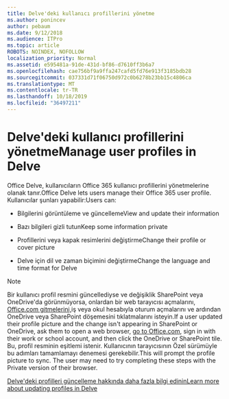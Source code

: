 ```yaml
---
title: Delve'deki kullanıcı profillerini yönetme
ms.author: ponincev
author: pebaum
ms.date: 9/12/2018
ms.audience: ITPro
ms.topic: article
ROBOTS: NOINDEX, NOFOLLOW
localization_priority: Normal
ms.assetid: e595481a-91de-431d-bf86-d7610ff3b6a7
ms.openlocfilehash: cae756bf9a9ffa247cafd5fd76e913f3185bdb28
ms.sourcegitcommit: 037331d71f06750d972c0b6278b23bb15c4806ca
ms.translationtype: MT
ms.contentlocale: tr-TR
ms.lasthandoff: 10/18/2019
ms.locfileid: "36497211"
---
```

# <a name="manage-user-profiles-in-delve"></a><span data-ttu-id="0df4b-102">Delve'deki kullanıcı profillerini yönetme</span><span class="sxs-lookup"><span data-stu-id="0df4b-102">Manage user profiles in Delve</span></span>

<span data-ttu-id="0df4b-103">Office Delve, kullanıcıların Office 365 kullanıcı profillerini yönetmelerine olanak tanır.</span><span class="sxs-lookup"><span data-stu-id="0df4b-103">Office Delve lets users manage their Office 365 user profile.</span></span> <span data-ttu-id="0df4b-104">Kullanıcılar şunları yapabilir:</span><span class="sxs-lookup"><span data-stu-id="0df4b-104">Users can:</span></span>
  
- <span data-ttu-id="0df4b-105">Bilgilerini görüntüleme ve güncelleme</span><span class="sxs-lookup"><span data-stu-id="0df4b-105">View and update their information</span></span>
    
- <span data-ttu-id="0df4b-106">Bazı bilgileri gizli tutun</span><span class="sxs-lookup"><span data-stu-id="0df4b-106">Keep some information private</span></span>
    
- <span data-ttu-id="0df4b-107">Profillerini veya kapak resimlerini değiştirme</span><span class="sxs-lookup"><span data-stu-id="0df4b-107">Change their profile or cover picture</span></span>
    
- <span data-ttu-id="0df4b-108">Delve için dil ve zaman biçimini değiştirme</span><span class="sxs-lookup"><span data-stu-id="0df4b-108">Change the language and time format for Delve</span></span>
    
> [!NOTE]
> <span data-ttu-id="0df4b-109">Bir kullanıcı profil resmini güncellediyse ve değişiklik SharePoint veya OneDrive'da görünmüyorsa, onlardan bir web tarayıcısı açmalarını, [Office.com gitmelerini,](https://www.office.com)iş veya okul hesabıyla oturum açmalarını ve ardından OneDrive veya SharePoint döşemesini tıklatmalarını isteyin.</span><span class="sxs-lookup"><span data-stu-id="0df4b-109">If a user updated their profile picture and the change isn't appearing in SharePoint or OneDrive, ask them to open a web browser, [go to Office.com](https://www.office.com), sign in with their work or school account, and then click the OneDrive or SharePoint tile.</span></span> <span data-ttu-id="0df4b-110">Bu, profil resminin eşitlemi istenir. Kullanıcının tarayıcısının Özel sürümüyle bu adımları tamamlamayı denemesi gerekebilir.</span><span class="sxs-lookup"><span data-stu-id="0df4b-110">This will prompt the profile picture to sync. The user may need to try completing these steps with the Private version of their browser.</span></span> 
  
[<span data-ttu-id="0df4b-111">Delve'deki profilleri güncelleme hakkında daha fazla bilgi edinin</span><span class="sxs-lookup"><span data-stu-id="0df4b-111">Learn more about updating profiles in Delve</span></span>](https://go.microsoft.com/fwlink/?linkid=735070)
  

